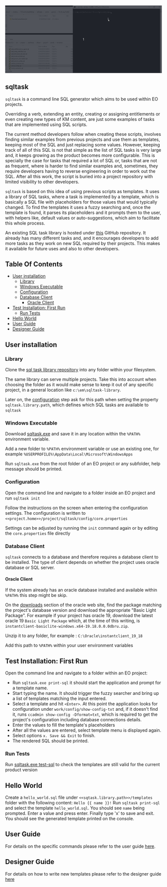 ![img](docs/example.gif)

## sqltask

`sqltask` is a command line SQL generator which aims to be used within EO projects.

Overriding a verb, extending an entity, creating or assigning entitlements or even creating new types of KM content, are just some examples of tasks that are implemented using SQL scripts. 

The current method developers follow when creating these scripts, involves finding similar examples from previous projects and use them as templates, keeping most of the SQL and just replacing some values. However, keeping track of all of this SQL is not that simple as the list of SQL tasks is very large and, it keeps growing as the product becomes more configurable. This is specially the case for tasks that required a lot of SQL or, tasks that are not as frequent, where is harder to find similar examples and, sometimes, they require developers having to reverse engineering in order to work out the SQL. After all this work, the script is buried into a project repository with limited visibility to other developers.

`sqltask` is based on this idea of using previous scripts as templates. It uses a library of SQL tasks, where a task is implemented by a template, which is basically a SQL file with placeholders for those values that would typically changed. To find the templates it uses a fuzzy searching and, once the template is found, it parses its placeholders and it prompts them to the user, with helpers like, default values or auto-suggestions, which aim to facilitate this whole process.

An existing SQL task library is hosted under [this](github) GitHub repository. It already has many different tasks and, and it encourages developers to add more tasks as they work on new SQL required by their projects. This makes it available for future uses and also to other developers.

## Table Of Contents

- [User installation](#user-installation)
  * [Library](#library)
  * [Windows Executable](#windows-executable)
  * [Configuration](#configuration)
  * [Database Client](#database-client)
    + [Oracle Client](#oracle-client)
- [Test Installation: First Run](#test-installation--first-run)
  * [Run Tests](#run-tests)
- [Hello World](#hello-world)
- [User Guide](#user-guide)
- [Designer Guide](#designer-guide)


## User installation

### Library
Clone the [sql task library repository](#todo) into any folder within your filesystem. 

The same library can serve multiple projects. Take this into account when choosing the folder as it would make sense to keep it out of any specific project, in a general location like  `c:\em\sqltask-library`.

Later on, the [configuration](#configuration) step ask for this path when setting the property `sqltask.library.path`, which defines which SQL tasks  are available to `sqltask`

### Windows Executable
Download [sqltask.exe](releases) and save it in any location within the `%PATH%` environment variable. 

Add a new folder to `%PATH%` environment variable or use an existing one, for example `%USERPROFILE%\AppData\Local\Microsoft\WindowsApps`

 Run `sqltask.exe` from the root folder of an EO project or any subfolder, help message should be printed.
 
### Configuration
Open the command line and navigate to a folder inside an EO project and run `sqltask init`

Follow the instructions on the screen when entering the configuration settings.  The configuration is written to `<<project.home>>/project/sqltask/config/core.properties`

Settings can be adjusted by running the `init` command again or  by editing the `core.properties` file directly


### Database Client

`sqltask` connects to a database and therefore requires a database client to be installed.
The type of client depends on whether the project uses oracle database or SQL server.

#### Oracle Client

If the system already has an oracle database installed and available within `%PATH%` this step might be skip.

On the [downloads](https://www.oracle.com/database/technologies/instant-client/winx64-64-downloads.html) section of the oracle web site, find the package matching the project's database version and download the appropriate "Basic Light Package". For example if your project has oracle 19, download the latest oracle 19 `Basic Light Package` which, at the time of this writing, is `instantclient-basiclite-windows.x64-19.18.0.0.0dbru.zip`.

Unzip it to any folder, for example : `C:\Oracle\instantclient_19_18`

Add this path to `%PATH%` within your user environment variables

## Test Installation: First Run

Open the command line and navigate to a folder within an EO project:
- Run `sqltask.exe print-sql` it should start the application and prompt for a template name.
- Start typing the name. It should trigger the fuzzy searcher and bring up a list of templates matching the input entered.
- Select a template and hit `<Enter>`. At this point the application looks for configuration under `work/config/show-config-txt` and, if it doesn't find it, runs   `ccadmin show-config -Dformat=txt`, which is required to get the project's configuration including database connections details.
- Enter the values to fill the template's placeholders
- After all the values are entered, select template menu is displayed again.
- Select options `x. Save && Exit` to finish. 
- The rendered SQL should be printed.

### Run Tests

Run [sqltask.exe test-sql](balbal) to check the templates are still valid for the current product version

## Hello World

Create a `hello_world.sql` file under `<<sqtask.library.path>>/templates` folder with the following content: `Hello {{ name }}!`
Run `sqltask print-sql` and select the template `hello_world.sql`.
You should see `name` being prompted. Enter a value and press enter.
Finally type 'x' to save and exit. 
You should see the generated template printed on the console.

## User Guide

For details on the specific commands  please refer to the user guide [here](docs/UserGuide.md).

## Designer Guide

For details on how to write new templates please refer to the designer guide [here](docs/TemplateDesign.md)
